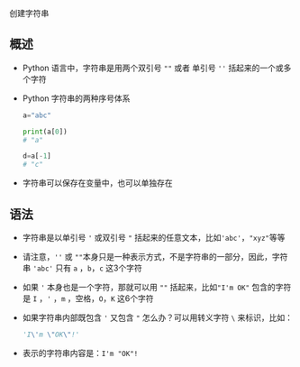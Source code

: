 创建字符串

## 概述

+ Python 语言中，字符串是用两个双引号 `""` 或者 单引号 `''` 括起来的一个或多个字符
+ Python 字符串的两种序号体系

  ```py
  a="abc"

  print(a[0])
  # "a"

  d=a[-1]
  # "c"
  ```

+ 字符串可以保存在变量中，也可以单独存在

## 语法

+ 字符串是以单引号 `'` 或双引号 `"` 括起来的任意文本，比如`'abc'`，`"xyz"`等等
+ 请注意，`''` 或 `""`本身只是一种表示方式，不是字符串的一部分，因此，字符串 `'abc'` 只有 `a` ，`b`，`c` 这3个字符
+ 如果 `'` 本身也是一个字符，那就可以用 `""` 括起来，比如`"I'm OK"` 包含的字符是 `I` ，`'` ，`m` ，空格，`O`，`K` 这6个字符

+ 如果字符串内部既包含 `'` 又包含 `"` 怎么办？可以用转义字符 `\` 来标识，比如：

  ```py
  'I\'m \"OK\"!'
  ```

+ 表示的字符串内容是：`I'm "OK"!`
